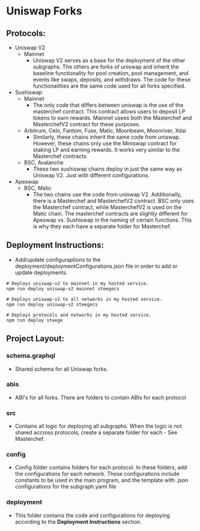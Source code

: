 # Uniswap Forks 

## Protocols:
- Uniswap V2
    - Mainnet
        - Uniswap V2 serves as a base for the deployment of the other subgraphs. The others are forks of uniswap and inherit the baseline functionality for pool creation, pool management, and events like swaps, deposits, and withdraws. The code for  these functionailities are the same code used for all forks specified. 
- Sushiswap
    - Mainnet
        - The only code that differs between uniswap is the use of the masterchef contract. This contract allows users to deposit LP tokens to earn rewards. Mainnet usees both the Masterchef and MasterchefV2 contract for these purposes.
    - Arbitrum, Celo, Fantom, Fuse, Matic, Moonbeam, Moonriver, Xdai
        - Similarly, these chains inherit the same code from uniswap. However, these chains only use the Miniswap contract for staking LP and earning rewards. It works very similar to the Masterchef contracts. 
    - BSC, Avalanche
        - These two sushiswap chains deploy in just the same way as Uniswap V2. Just with different configurations. 
- Apeswap
    - BSC, Matic
        - The two chains use the code from uniswap V2. Additionally, there is a Masterchef and MasterchefV2 contract. BSC only uses the Masterchef contract, while MasterchefV2 is used on the Matic chain. The masterchef contracts are slightly different for Apeswap vs. Sushiswap in the naming of certain functions. This is why they each have a separate folder for Masterchef. 

## Deployment Instructions:
- Add/update configuraptions to the deployment/deploymentConfigurations.json file in order to add or update deployments.

```
# Deploys uniswap-v2 to mainnet in my hosted service.
npm run deploy uniswap-v2 mainnet steegecs

# Deploys uniswap-v2 to all networks in my hosted service.
npm run deploy uniswap-v2 steegecs

# Deploys protocols and networks in my hosted service.
npm run deploy steege
```

## Project Layout:
### schema.graphql
- Shared schema for all Uniswap forks.
### abis
- ABI's for all forks. There are folders to contain ABIs for each protocol
### src
- Contains all logic for deploying all subgraphs. When the logic is not shared accross protocols, create a separate folder for each - See Masterchef. 
### config
- Config folder contains folders for each protocol. In these folders, add the configurations for each network. These configurations include constants to be used in the main program, and the template with .json configurations for the subgraph.yaml file
### deployment
- This folder contains the code and configurations for deploying according to the **Deployment Instructions** section.
